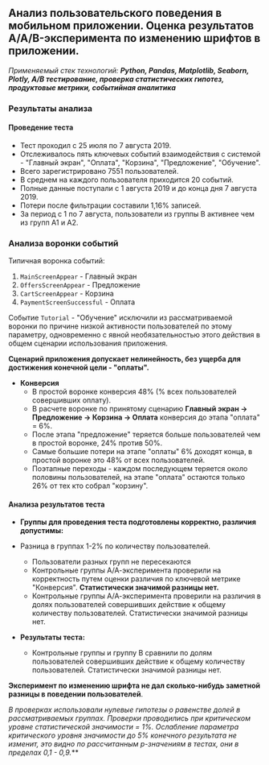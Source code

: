 ## Анализ пользовательского поведения в мобильном приложении. Оценка результатов A/A/B-эксперимента по изменению шрифтов в приложении. 
*Применяемый стек технологий:* ***Python, Pandas, Matplotlib, Seaborn, Plotly, A/B тестирование, проверка статистических гипотез, продуктовые метрики, событийная аналитика***

### Результаты анализа
#### Проведение теста
- Тест проходил с 25 июля по 7 августа 2019. 
- Отслеживалось пять ключевых событий взаимодействия с системой - "Главный экран", "Оплата", "Корзина", "Предложение", "Обучение".
- Всего зарегистрировано 7551 пользователей.
- В среднем на каждого пользователя приходится 20 событий.
- Полные данные поступали с 1 августа 2019 и до конца дня 7 августа 2019. 
- Потери после фильтрации составили 1,16% записей.
- За период с 1 по 7 августа, пользователи из группы В активнее чем из групп А1 и А2.

### Анализа воронки событий
Типичная воронка событий: 

1. `MainScreenAppear` - Главный экран
2. `OffersScreenAppear` - Предложение
3. `CartScreenAppear` - Корзина
4. `PaymentScreenSuccessful` - Оплата

Событие `Tutorial` - "Обучение" исключили из рассматриваемой воронки по причине низкой активности пользователей по этому параметру, одновременно с явной необязательностью этого действия в общем сценарии использования приложения.

**Сценарий приложения допускает нелинейность, без ущерба для достижения конечной цели - "оплаты".**

- **Конверсия**
    - В простой воронке конверсия 48% (% всех пользователей совершивших оплату).
    - В расчете воронке по принятому сценарию **Главный экран → Предложение → Корзина  → Оплата** конверсия до этапа "оплата" = 6%.
    - После этапа "предложение" теряется больше пользователей чем в простой воронке, 24% против 50%.
    - Самые большие потери на этапе "оплаты" 6% доходят конца, в простой воронке это 48% от всех пользователей. 
    - Поэтапные переходы - каждом последующем теряется около половины пользователей, на этапе "оплата" остаются только 26% от тех кто собрал "корзину".

#### Анализа результатов теста

- **Группы для проведения теста подготовлены корректно, различия допустимы:**
- Разница в группах 1-2% по количеству пользователей.
    - Пользователи разных групп не пересекаются 
    - Контрольные группы А/А-эксперимента проверили на корректность путем оценки различия по ключевой метрике "Конверсия". **Статистически значимой разницы нет.** 
    - Контрольные группы А/А-эксперимента проверили на различия в долях пользователей совершивших действие к общему количеству пользователей. Статистически значимой разницы нет.   
      
    
- **Результаты теста:**
    - Контрольные группы и группу В сравнили по долям пользователей совершивших действие к общему количеству пользователей. Статистически значимой разницы нет. 

**Эксперимент по изменению шрифта не дал сколько-нибудь заметной разницы в поведении пользователей**.

*В проверках использовали нулевые гипотезы о равенстве долей в рассматриваемых группах. Проверки проводились при критическом уровне статистической значимости = 1%. Ослабление параметра критического уровня значимости до 5% конечного результата не изменит, это видно по рассчитанным p-значениям в тестах, они в пределах 0,1 - 0,9.***